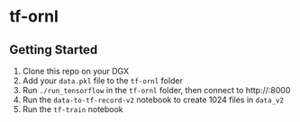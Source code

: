 # tf-ornl

## Getting Started

1) Clone this repo on your DGX
2) Add your `data.pkl` file to the `tf-ornl` folder
3) Run `./run_tensorflow` in the `tf-ornl` folder, then connect to http://<dgx-ip>:8000
4) Run the `data-to-tf-record-v2` notebook to create 1024 files in `data_v2`
5) Run the `tf-train` notebook
